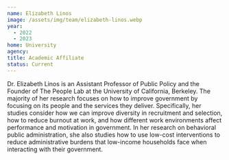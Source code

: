 ```yaml
---
name: Elizabeth Linos
image: /assets/img/team/elizabeth-linos.webp
year:
  - 2022
  - 2023
home: University
agency:
title: Academic Affiliate
status: Current
---
```

Dr. Elizabeth Linos is an Assistant Professor of Public Policy and the Founder of The People Lab at the University of California, Berkeley. The majority of her research focuses on how to improve government by focusing on its people and the services they deliver. Specifically, her studies consider how we can improve diversity in recruitment and selection, how to reduce burnout at work, and how different work environments affect performance and motivation in government. In her research on behavioral public administration, she also studies how to use low-cost interventions to reduce administrative burdens that low-income households face when interacting with their government.
